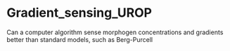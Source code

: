 # Gradient_sensing_UROP

Can a computer algorithm sense morphogen concentrations and gradients better than standard models, such as Berg-Purcell
